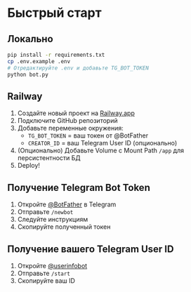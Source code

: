 # Быстрый старт

## Локально

```bash
pip install -r requirements.txt
cp .env.example .env
# Отредактируйте .env и добавьте TG_BOT_TOKEN
python bot.py
```

## Railway

1. Создайте новый проект на [Railway.app](https://railway.app)
2. Подключите GitHub репозиторий
3. Добавьте переменные окружения:
   - `TG_BOT_TOKEN` = ваш токен от @BotFather
   - `CREATOR_ID` = ваш Telegram User ID (опционально)
4. (Опционально) Добавьте Volume с Mount Path `/app` для персистентности БД
5. Deploy!

## Получение Telegram Bot Token

1. Откройте [@BotFather](https://t.me/BotFather) в Telegram
2. Отправьте `/newbot`
3. Следуйте инструкциям
4. Скопируйте полученный токен

## Получение вашего Telegram User ID

1. Откройте [@userinfobot](https://t.me/userinfobot)
2. Отправьте `/start`
3. Скопируйте ваш ID

